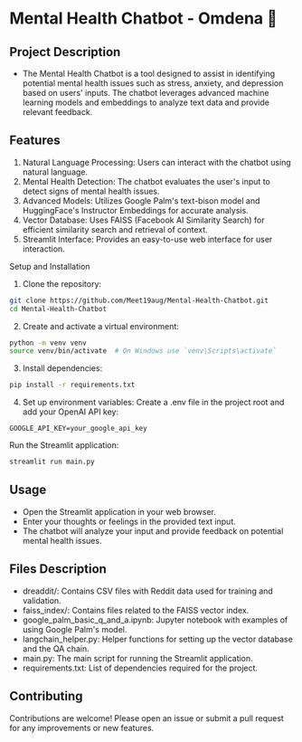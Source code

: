

# Mental Health Chatbot - Omdena 🌱

## Project Description
- The Mental Health Chatbot is a tool designed to assist in identifying potential mental health issues such as stress, anxiety, and depression based on users' inputs. The chatbot leverages advanced machine learning models and embeddings to analyze text data and provide relevant feedback.

## Features
1. Natural Language Processing: Users can interact with the chatbot using natural language.
2. Mental Health Detection: The chatbot evaluates the user's input to detect signs of mental health issues.
3. Advanced Models: Utilizes Google Palm's text-bison model and HuggingFace's Instructor Embeddings for accurate analysis.
4. Vector Database: Uses FAISS (Facebook AI Similarity Search) for efficient similarity search and retrieval of context.
5. Streamlit Interface: Provides an easy-to-use web interface for user interaction.

Setup and Installation

1. Clone the repository:
``` bash
git clone https://github.com/Meet19aug/Mental-Health-Chatbot.git
cd Mental-Health-Chatbot
```

2. Create and activate a virtual environment:

``` bash
python -m venv venv
source venv/bin/activate  # On Windows use `venv\Scripts\activate`
```

3. Install dependencies:
``` bash
pip install -r requirements.txt
```

4. Set up environment variables:
Create a .env file in the project root and add your OpenAI API key:
```
GOOGLE_API_KEY=your_google_api_key
```

Run the Streamlit application:

``` bash
streamlit run main.py
```

## Usage
- Open the Streamlit application in your web browser.
- Enter your thoughts or feelings in the provided text input.
- The chatbot will analyze your input and provide feedback on potential mental health issues.

## Files Description
- dreaddit/: Contains CSV files with Reddit data used for training and validation.
- faiss_index/: Contains files related to the FAISS vector index.
- google_palm_basic_q_and_a.ipynb: Jupyter notebook with examples of using Google Palm's model.
- langchain_helper.py: Helper functions for setting up the vector database and the QA chain.
- main.py: The main script for running the Streamlit application.
- requirements.txt: List of dependencies required for the project.

## Contributing
Contributions are welcome! Please open an issue or submit a pull request for any improvements or new features.


